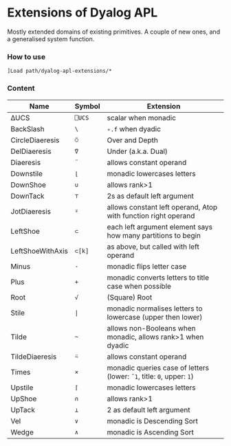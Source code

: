 # Extensions of Dyalog APL

Mostly extended domains of existing primitives. A couple of new ones, and a generalised system function.

### How to use

```APL
]Load path/dyalog-apl-extensions/*
```

### Content



| Name             | Symbol | Extension                                                    |
| ---------------- | ------ | ------------------------------------------------------------ |
| ∆UCS             | `⎕UCS` | scalar when monadic                                          |
| BackSlash        | `\`    | `∘.f` when dyadic                                            |
| CircleDiaeresis  | `⍥`    | Over and Depth                                               |
| DelDiaeresis     | `⍢`    | Under (a.k.a. Dual)                                          |
| Diaeresis        | `¨`    | allows constant operand                                      |
| Downstile        | `⌊`    | monadic lowercases letters                                   |
| DownShoe         | `∪`    | allows rank>1                                                |
| DownTack         | `⊤`    | 2s as default left argument                                  |
| JotDiaeresis     | `⍤`    | allows constant left operand, Atop with function right operand |
| LeftShoe         | `⊂`    | each left argument element says how many partitions to begin |
| LeftShoeWithAxis | `⊂[k]` | as above, but called with left operand                       |
| Minus            | `-`    | monadic flips letter case                                    |
| Plus             | `+`    | monadic converts letters to title case when possible         |
| Root             | `√`    | (Square) Root                                                |
| Stile            |<code>&#124;</code>| monadic normalises letters to lowercase (upper then lower)   |
| Tilde            | `~`    | allows non-Booleans when monadic, allows rank>1 when dyadic  |
| TildeDiaeresis   | `⍨`    | allows constant operand                                      |
| Times            | `×`    | monadic queries case of letters (lower: `¯1`, title: `0`, upper: `1`) |
| Upstile          | `⌈`    | monadic lowercases letters                                   |
| UpShoe           | `∩`    | allows rank>1                                                |
| UpTack           | `⊥`    | 2 as default left argument                                   |
| Vel              | `∨`    | monadic is Descending Sort                                   |
| Wedge            | `∧`    | monadic is Ascending Sort                                    |
